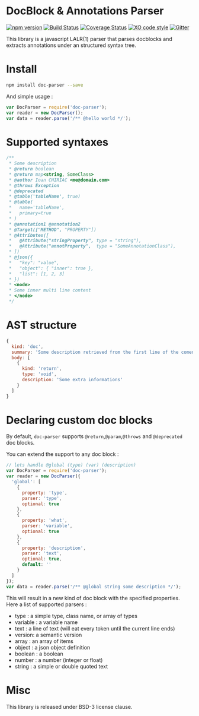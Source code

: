 # DocBlock & Annotations Parser

[![npm version](https://badge.fury.io/js/doc-parser.svg)](https://www.npmjs.com/package/doc-parser)
[![Build Status](https://travis-ci.org/glayzzle/doc-parser.svg?branch=master)](https://travis-ci.org/glayzzle/doc-parser)
[![Coverage Status](https://coveralls.io/repos/github/glayzzle/doc-parser/badge.svg?branch=master)](https://coveralls.io/github/glayzzle/doc-parser?branch=master)
[![XO code style](https://img.shields.io/badge/code_style-XO-5ed9c7.svg)](https://github.com/sindresorhus/xo)
[![Gitter](https://img.shields.io/badge/GITTER-join%20chat-green.svg)](https://gitter.im/glayzzle/Lobby)

This library is a javascript LALR(1) parser that parses docblocks and extracts
annotations under an structured syntax tree.

# Install

```sh
npm install doc-parser --save
```

And simple usage :

```js
var DocParser = require('doc-parser');
var reader = new DocParser();
var data = reader.parse('/** @hello world */');
```


# Supported syntaxes

```php
/**
 * Some description
 * @return boolean
 * @return map<string, SomeClass>
 * @author Ioan CHIRIAC <me@domain.com>
 * @throws Exception
 * @deprecated
 * @table('tableName', true)
 * @table(
 *   name='tableName',
 *   primary=true
 * )
 * @annotation1 @annotation2
 * @Target(["METHOD", "PROPERTY"])
 * @Attributes([
 *   @Attribute("stringProperty", type = "string"),
 *   @Attribute("annotProperty",  type = "SomeAnnotationClass"),
 * ])
 * @json({
 *   "key": "value",
 *   "object": { "inner": true },
 *   "list": [1, 2, 3]
 * })
 * <node>
 * Some inner multi line content
 * </node>
 */
```

# AST structure

```js
{
  kind: 'doc',
  summary: 'Some description retrieved from the first line of the coment',
  body: [
    {
      kind: 'return',
      type: 'void',
      description: 'Some extra informations'
    }
  ]
}
```

# Declaring custom doc blocks

By default, `doc-parser` supports `@return`,`@param`,`@throws` and `@deprecated`
doc blocks.

You can extend the support to any doc block :

```js
// lets handle @global (type) (var) (description)
var DocParser = require('doc-parser');
var reader = new DocParser({
  'global': [
    {
      property: 'type',
      parser: 'type',
      optional: true
    },
    {
      property: 'what',
      parser: 'variable',
      optional: true
    },
    {
      property: 'description',
      parser: 'text',
      optional: true,
      default: ''
    }
  ]
});
var data = reader.parse('/** @global string some description */');
```

This will result in a new kind of doc block with the specified properties. Here
a list of supported parsers :

- type : a simple type, class name, or array of types
- variable : a variable name
- text : a line of text (will eat every token until the current line ends)
- version: a semantic version
- array : an array of items
- object : a json object definition
- boolean : a boolean
- number : a number (integer or float)
- string : a simple or double quoted text

# Misc

This library is released under BSD-3 license clause.

